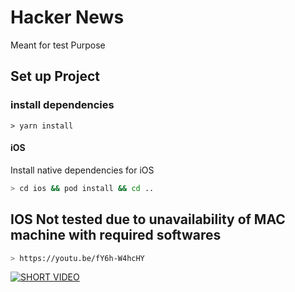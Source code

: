 # Hacker News

Meant for test Purpose

## Set up Project

### install dependencies

```shell
> yarn install
```

#### iOS

Install native dependencies for iOS

```bash
> cd ios && pod install && cd ..
```

## IOS Not tested due to unavailability of MAC machine with required softwares

```bash
> https://youtu.be/fY6h-W4hcHY
```

[![SHORT VIDEO](https://img.youtube.com/vi/YOUTUBE_VIDEO_ID_HERE/0.jpg)](https://youtu.be/fY6h-W4hcHY)
